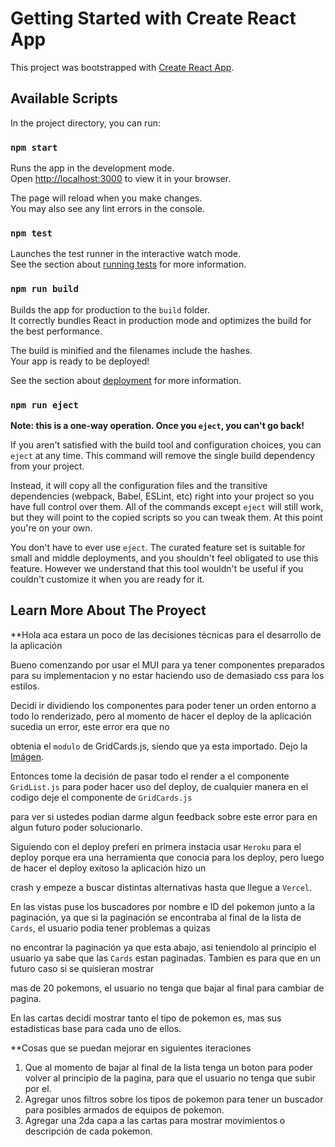 # Getting Started with Create React App

This project was bootstrapped with [Create React App](https://github.com/facebook/create-react-app).

## Available Scripts

In the project directory, you can run:

### `npm start`

Runs the app in the development mode.\
Open [http://localhost:3000](http://localhost:3000) to view it in your browser.

The page will reload when you make changes.\
You may also see any lint errors in the console.

### `npm test`

Launches the test runner in the interactive watch mode.\
See the section about [running tests](https://facebook.github.io/create-react-app/docs/running-tests) for more information.

### `npm run build`

Builds the app for production to the `build` folder.\
It correctly bundles React in production mode and optimizes the build for the best performance.

The build is minified and the filenames include the hashes.\
Your app is ready to be deployed!

See the section about [deployment](https://facebook.github.io/create-react-app/docs/deployment) for more information.

### `npm run eject`

**Note: this is a one-way operation. Once you `eject`, you can't go back!**

If you aren't satisfied with the build tool and configuration choices, you can `eject` at any time. This command will remove the single build dependency from your project.

Instead, it will copy all the configuration files and the transitive dependencies (webpack, Babel, ESLint, etc) right into your project so you have full control over them. All of the commands except `eject` will still work, but they will point to the copied scripts so you can tweak them. At this point you're on your own.

You don't have to ever use `eject`. The curated feature set is suitable for small and middle deployments, and you shouldn't feel obligated to use this feature. However we understand that this tool wouldn't be useful if you couldn't customize it when you are ready for it.

## Learn More About The Proyect

**Hola aca estara un poco de las decisiones técnicas para el desarrollo de la aplicación

Bueno comenzando por usar el MUI para ya tener componentes preparados para su implementacion y no estar haciendo uso de demasiado css para los estilos.

Decidí ir dividiendo los componentes para poder tener un orden entorno a todo lo renderizado, pero al momento de hacer el deploy de la aplicación sucedia un error, este error era que no

obtenia el `modulo` de GridCards.js, siendo que ya esta importado. Dejo la [Imágen](https://prnt.sc/0xmpphvp800m).

Entonces tome la decisión de pasar todo el render a el componente `GridList.js` para poder hacer uso del deploy, de cualquier manera en el codigo deje el componente de `GridCards.js`

para ver si ustedes podian darme algun feedback sobre este error para en algun futuro poder solucionarlo.

Siguiendo con el deploy preferi en primera instacia usar `Heroku` para el deploy porque era una herramienta que conocia para los deploy, pero luego de hacer el deploy exitoso la aplicación hizo un 

crash y empeze a buscar distintas alternativas hasta que llegue a `Vercel`.

En las vistas puse los buscadores por nombre e ID del pokemon junto a la paginación, ya que si la paginación se encontraba al final de la lista de `Cards`, el usuario podia tener problemas a quizas

no encontrar la paginación ya que esta abajo, asi teniendolo al principio el usuario ya sabe que las `Cards` estan paginadas. Tambien es para que en un futuro caso si se quisieran mostrar

mas de 20 pokemons, el usuario no tenga que bajar al final para cambiar de pagina.

En las cartas decidí mostrar tanto el tipo de pokemon es, mas sus estadisticas base para cada uno de ellos.

**Cosas que se puedan mejorar en siguientes iteraciones

1) Que al momento de bajar al final de la lista tenga un boton para poder volver al principio de la pagina, para que el usuario no tenga que subir por el.
2) Agregar unos filtros sobre los tipos de pokemon para tener un buscador para posibles armados de equipos de pokemon.
3) Agregar una 2da capa a las cartas para mostrar movimientos o descripción de cada pokemon.